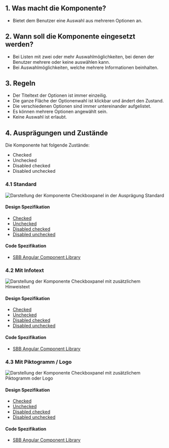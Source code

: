 ## 1. Was macht die Komponente?
* Bietet dem Benutzer eine Auswahl aus mehreren Optionen an.

## 2. Wann soll die Komponente eingesetzt werden? 
* Bei Listen mit zwei oder mehr Auswahlmöglichkeiten, bei denen der Benutzer mehrere oder keine auswählen kann.
* Bei Auswahlmöglichkeiten, welche mehrere Informationen beinhalten.

## 3. Regeln
* Der Titeltext der Optionen ist immer einzeilig.
* Die ganze Fläche der Optionenwahl ist klickbar und ändert den Zustand.
* Die verschiedenen Optionen sind immer untereinander aufgelistet.
* Es können mehrere Optionen angewählt sein.
* Keine Auswahl ist erlaubt.

## 4. Ausprägungen und Zustände
Die Komponente hat folgende Zustände:
* Checked
* Unchecked
* Disabled checked
* Disabled unchecked

### 4.1 Standard
![Darstellung der Komponente Checkboxpanel in der Ausprägung Standard](https://raw.githubusercontent.com/sbb-design-systems/sbb-design-system/master/website/components/checkboxpanel/images/checkboxpanel_default.png 'class: image')

#### Design Spezifikation
* [Checked](https://sbb.invisionapp.com/d/main#/console/15744722/333024578/inspect)
* [Unchecked](https://sbb.invisionapp.com/d/main#/console/15744722/333024579/inspect)
* [Disabled checked](https://sbb.invisionapp.com/d/main#/console/15744722/360761207/inspect)
* [Disabled unchecked](https://sbb.invisionapp.com/d/main#/console/15744722/360761208/inspect)

#### Code Spezifikation
* [SBB Angular Component Library](https://sbb-angular.app.sbb.ch/latest/content/checkbox-panel)

### 4.2 Mit Infotext
![Darstellung der Komponente Checkboxpanel mit zusätzlichem Hinweistext](https://raw.githubusercontent.com/sbb-design-systems/sbb-design-system/master/website/components/checkboxpanel/images/checkboxpanel_infotext.png 'class: image')

#### Design Spezifikation
* [Checked](https://sbb.invisionapp.com/d/main#/console/15744722/333024580/inspect)
* [Unchecked](https://sbb.invisionapp.com/d/main#/console/15744722/333024581/inspect)
* [Disabled checked](https://sbb.invisionapp.com/d/main#/console/15744722/360761209/inspect)
* [Disabled unchecked](https://sbb.invisionapp.com/d/main#/console/15744722/360761210/inspect)

#### Code Spezifikation
* [SBB Angular Component Library](https://sbb-angular.app.sbb.ch/latest/content/checkbox-panel)

### 4.3 Mit Piktogramm / Logo
![Darstellung der Komponente Checkboxpanel mit zusätzlichem Piktogramm oder Logo](https://raw.githubusercontent.com/sbb-design-systems/sbb-design-system/master/website/components/checkboxpanel/images/checkboxpanel_picto.png 'class: image')

#### Design Spezifikation
* [Checked](https://sbb.invisionapp.com/d/main#/console/15744722/333024582/inspect)
* [Unchecked](https://sbb.invisionapp.com/d/main#/console/15744722/333024583/inspect)
* [Disabled checked](https://sbb.invisionapp.com/d/main#/console/15744722/360761211/inspect)
* [Disabled unchecked](https://sbb.invisionapp.com/d/main#/console/15744722/360761212/inspect)

#### Code Spezifikation
* [SBB Angular Component Library](https://sbb-angular.app.sbb.ch/latest/content/checkbox-panel)